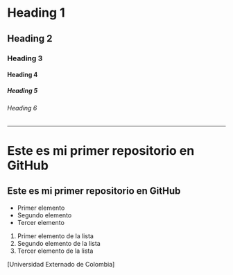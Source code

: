 # Heading 1
## Heading 2
### Heading 3
#### Heading 4
##### Heading 5
###### Heading 6

----

# **Este es mi primer repositorio en GitHub**

## Este es mi primer repositorio en GitHub

- Primer elemento  
- Segundo elemento  
- Tercer elemento  

1. Primer elemento de la lista  
2. Segundo elemento de la lista  
3. Tercer elemento de la lista  

[Universidad Externado de Colombia]
